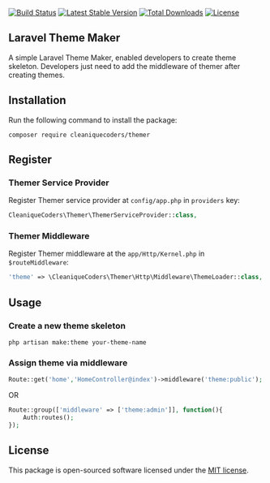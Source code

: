 
[![Build Status](https://travis-ci.org/cleaniquecoders/themer.svg?branch=master)](https://travis-ci.org/cleaniquecoders/themer) [![Latest Stable Version](https://poser.pugx.org/cleaniquecoders/themer/v/stable)](https://packagist.org/packages/cleaniquecoders/themer) [![Total Downloads](https://poser.pugx.org/cleaniquecoders/themer/downloads)](https://packagist.org/packages/cleaniquecoders/themer) [![License](https://poser.pugx.org/cleaniquecoders/themer/license)](https://packagist.org/packages/cleaniquecoders/themer)


## Laravel Theme Maker

A simple Laravel Theme Maker, enabled developers to create theme skeleton. Developers just need to add the middleware of themer after creating themes.

## Installation

Run the following command to install the package:

```
composer require cleaniquecoders/themer
```

## Register

### Themer Service Provider

Register Themer service provider at `config/app.php` in `providers` key:

```php
CleaniqueCoders\Themer\ThemerServiceProvider::class,
```

### Themer Middleware

Register Themer middleware at the `app/Http/Kernel.php` in `$routeMiddleware`:

```php
'theme' => \CleaniqueCoders\Themer\Http\Middleware\ThemeLoader::class,
```

## Usage

### Create a new theme skeleton

```
php artisan make:theme your-theme-name
```

### Assign theme via middleware

```php
Route::get('home','HomeController@index')->middleware('theme:public');
```

OR 

```php
Route::group(['middleware' => ['theme:admin']], function(){
	Auth:routes();
});
```

## License

This package is open-sourced software licensed under the [MIT license](http://opensource.org/licenses/MIT).